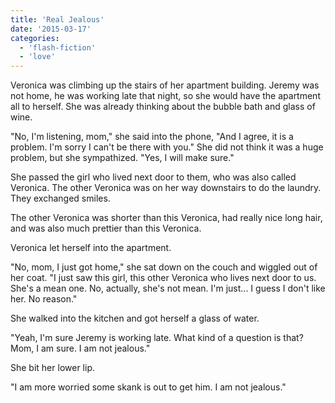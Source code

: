 ```yaml
---
title: 'Real Jealous'
date: '2015-03-17'
categories:
  - 'flash-fiction'
  - 'love'
---
```


Veronica was climbing up the stairs of her apartment building. Jeremy was not
home, he was working late that night, so she would have the apartment all to
herself. She was already thinking about the bubble bath and glass of wine.

"No, I'm listening, mom," she said into the phone, "And I agree, it is a
problem. I'm sorry I can't be there with you." She did not think it was a huge
problem, but she sympathized. "Yes, I will make sure."

She passed the girl who lived next door to them, who was also called Veronica.
The other Veronica was on her way downstairs to do the laundry. They exchanged
smiles.

The other Veronica was shorter than this Veronica, had really nice long hair,
and was also much prettier than this Veronica.

Veronica let herself into the apartment.

"No, mom, I just got home," she sat down on the couch and wiggled out of her
coat. "I just saw this girl, this other Veronica who lives next door to us.
She's a mean one. No, actually, she's not mean. I'm just... I guess I don't like
her. No reason."

She walked into the kitchen and got herself a glass of water.

"Yeah, I'm sure Jeremy is working late. What kind of a question is that? Mom, I
am sure. I am not jealous."

She bit her lower lip.

"I am more worried some skank is out to get him. I am not jealous."
